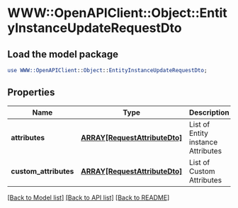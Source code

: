 # WWW::OpenAPIClient::Object::EntityInstanceUpdateRequestDto

## Load the model package
```perl
use WWW::OpenAPIClient::Object::EntityInstanceUpdateRequestDto;
```

## Properties
Name | Type | Description | Notes
------------ | ------------- | ------------- | -------------
**attributes** | [**ARRAY[RequestAttributeDto]**](RequestAttributeDto.md) | List of Entity instance Attributes | 
**custom_attributes** | [**ARRAY[RequestAttributeDto]**](RequestAttributeDto.md) | List of Custom Attributes | [optional] 

[[Back to Model list]](../README.md#documentation-for-models) [[Back to API list]](../README.md#documentation-for-api-endpoints) [[Back to README]](../README.md)



